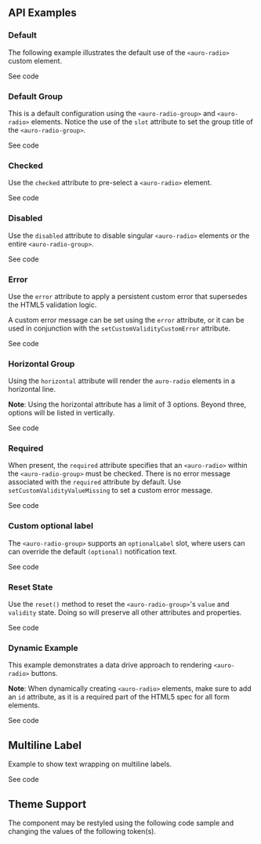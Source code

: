 <!-- AURO-GENERATED-CONTENT:START (FILE:src=./../docs/api.md) -->
<!-- AURO-GENERATED-CONTENT:END -->

## API Examples

### Default

The following example illustrates the default use of the `<auro-radio>` custom element.

<div class="exampleWrapper">
  <!-- AURO-GENERATED-CONTENT:START (FILE:src=./../apiExamples/basic.html) -->
  <!-- AURO-GENERATED-CONTENT:END -->
</div>


<div class="exampleWrapper--ondark" aria-hidden>
  <!-- AURO-GENERATED-CONTENT:START (FILE:src=./../apiExamples/onDark.html) -->
  <!-- AURO-GENERATED-CONTENT:END -->
</div>

<auro-accordion alignRight>
  <span slot="trigger">See code</span>

<!-- AURO-GENERATED-CONTENT:START (CODE:src=./../apiExamples/basic.html) -->
<!-- AURO-GENERATED-CONTENT:END -->


<div class="exampleWrapper--ondark" aria-hidden>
  <!-- AURO-GENERATED-CONTENT:START (FILE:src=./../apiExamples/onDark.html) -->
  <!-- AURO-GENERATED-CONTENT:END -->
</div>

</auro-accordion>

### Default Group

This is a default configuration using the `<auro-radio-group>` and `<auro-radio>` elements. Notice the use of the `slot` attribute to set the group title of the `<auro-radio-group>`.

<div class="exampleWrapper">
  <!-- AURO-GENERATED-CONTENT:START (FILE:src=./../apiExamples/basicGroup.html) -->
  <!-- AURO-GENERATED-CONTENT:END -->
</div>

<div class="exampleWrapper--ondark" aria-hidden>
  <!-- AURO-GENERATED-CONTENT:START (FILE:src=./../apiExamples/onDarkGroup.html) -->
  <!-- AURO-GENERATED-CONTENT:END -->
</div>

<auro-accordion alignRight>
  <span slot="trigger">See code</span>

  <!-- AURO-GENERATED-CONTENT:START (CODE:src=./../apiExamples/basicGroup.html) -->
  <!-- AURO-GENERATED-CONTENT:END -->

  <!-- AURO-GENERATED-CONTENT:START (FILE:src=./../apiExamples/onDarkGroup.html) -->
  <!-- AURO-GENERATED-CONTENT:END -->

</auro-accordion>


### Checked

Use the `checked` attribute to pre-select a `<auro-radio>` element.

<div class="exampleWrapper">
  <!-- AURO-GENERATED-CONTENT:START (FILE:src=./../apiExamples/checked.html) -->
  <!-- AURO-GENERATED-CONTENT:END -->
</div>

<div class="exampleWrapper--ondark" aria-hidden>
  <!-- AURO-GENERATED-CONTENT:START (FILE:src=./../apiExamples/onDarkChecked.html) -->
  <!-- AURO-GENERATED-CONTENT:END -->
</div>

<auro-accordion alignRight>
  <span slot="trigger">See code</span>

  <!-- AURO-GENERATED-CONTENT:START (CODE:src=./../apiExamples/checked.html) -->
  <!-- AURO-GENERATED-CONTENT:END -->

  <!-- AURO-GENERATED-CONTENT:START (FILE:src=./../apiExamples/onDarkChecked.html) -->
  <!-- AURO-GENERATED-CONTENT:END -->

</auro-accordion>

### Disabled

Use the `disabled` attribute to disable singular `<auro-radio>` elements or the entire `<auro-radio-group>`.

<div class="exampleWrapper">
  <!-- AURO-GENERATED-CONTENT:START (FILE:src=./../apiExamples/disabled.html) -->
  <!-- AURO-GENERATED-CONTENT:END -->
</div>

<div class="exampleWrapper--ondark" aria-hidden>
  <!-- AURO-GENERATED-CONTENT:START (FILE:src=./../apiExamples/onDarkDisabled.html) -->
  <!-- AURO-GENERATED-CONTENT:END -->
</div>

<auro-accordion alignRight>
  <span slot="trigger">See code</span>

  <!-- AURO-GENERATED-CONTENT:START (CODE:src=./../apiExamples/disabled.html) -->
  <!-- AURO-GENERATED-CONTENT:END -->

  <!-- AURO-GENERATED-CONTENT:START (FILE:src=./../apiExamples/onDarkDisabled.html) -->
  <!-- AURO-GENERATED-CONTENT:END -->

</auro-accordion>

### Error

Use the `error` attribute to apply a persistent custom error that supersedes the HTML5 validation logic.

A custom error message can be set using the `error` attribute, or it can be used in conjunction with the `setCustomValidityCustomError` attribute.

<div class="exampleWrapper">
  <!-- AURO-GENERATED-CONTENT:START (FILE:src=./../apiExamples/error.html) -->
  <!-- AURO-GENERATED-CONTENT:END -->
</div>

<div class="exampleWrapper--ondark" aria-hidden>
  <!-- AURO-GENERATED-CONTENT:START (FILE:src=./../apiExamples/onDarkError.html) -->
  <!-- AURO-GENERATED-CONTENT:END -->
</div>

<auro-accordion alignRight>
  <span slot="trigger">See code</span>

  <!-- AURO-GENERATED-CONTENT:START (CODE:src=./../apiExamples/error.html) -->
  <!-- AURO-GENERATED-CONTENT:END -->

  <!-- AURO-GENERATED-CONTENT:START (FILE:src=./../apiExamples/onDarkError.html) -->
  <!-- AURO-GENERATED-CONTENT:END -->

</auro-accordion>

### Horizontal Group

Using the `horizontal` attribute will render the `auro-radio` elements in a horizontal line.

**Note**: Using the horizontal attribute has a limit of 3 options. Beyond three, options will be listed in vertically.

<div class="exampleWrapper">
  <!-- AURO-GENERATED-CONTENT:START (FILE:src=./../apiExamples/horizontal.html) -->
  <!-- AURO-GENERATED-CONTENT:END -->
</div>

<auro-accordion alignRight>
  <span slot="trigger">See code</span>

<!-- AURO-GENERATED-CONTENT:START (CODE:src=./../apiExamples/horizontal.html) -->
<!-- AURO-GENERATED-CONTENT:END -->

</auro-accordion>

### Required

When present, the `required` attribute specifies that an `<auro-radio>` within the `<auro-radio-group>` must be checked. There is no error message associated with the `required` attribute by default. Use `setCustomValidityValueMissing` to set a custom error message.

<div class="exampleWrapper">
  <!-- AURO-GENERATED-CONTENT:START (FILE:src=./../apiExamples/required.html) -->
  <!-- AURO-GENERATED-CONTENT:END -->
</div>

<auro-accordion alignRight>
  <span slot="trigger">See code</span>

<!-- AURO-GENERATED-CONTENT:START (CODE:src=./../apiExamples/required.html) -->
<!-- AURO-GENERATED-CONTENT:END -->

</auro-accordion>

### Custom optional label

The `<auro-radio-group>` supports an `optionalLabel` slot, where users can can override the default `(optional)` notification text.

<div class="exampleWrapper">
  <!-- AURO-GENERATED-CONTENT:START (FILE:src=./../apiExamples/optionalLabel.html) -->
  <!-- AURO-GENERATED-CONTENT:END -->
</div>

<auro-accordion alignRight>
  <span slot="trigger">See code</span>

<!-- AURO-GENERATED-CONTENT:START (CODE:src=./../apiExamples/optionalLabel.html) -->
<!-- AURO-GENERATED-CONTENT:END -->

</auro-accordion>

### Reset State

Use the `reset()` method to reset the `<auro-radio-group>`'s `value` and `validity` state. Doing so will preserve all other attributes and properties.

<div class="exampleWrapper">
  <!-- AURO-GENERATED-CONTENT:START (FILE:src=./../apiExamples/resetState.html) -->
  <!-- AURO-GENERATED-CONTENT:END -->
</div>

<auro-accordion alignRight>
  <span slot="trigger">See code</span>

<!-- AURO-GENERATED-CONTENT:START (CODE:src=./../apiExamples/resetState.html) -->
<!-- AURO-GENERATED-CONTENT:END -->

<!-- AURO-GENERATED-CONTENT:START (CODE:src=./../apiExamples/resetState.js) -->
<!-- AURO-GENERATED-CONTENT:END -->

</auro-accordion>

### Dynamic Example

This example demonstrates a data drive approach to rendering `<auro-radio>` buttons.

**Note**: When dynamically creating `<auro-radio>` elements, make sure to add an `id` attribute, as it is a required part of the HTML5 spec for all form elements.

<div class="exampleWrapper">
  <!-- AURO-GENERATED-CONTENT:START (FILE:src=./../apiExamples/dynamic.html) -->
  <!-- AURO-GENERATED-CONTENT:END -->
</div>

<auro-accordion alignRight>
  <span slot="trigger">See code</span>

<!-- AURO-GENERATED-CONTENT:START (CODE:src=./../apiExamples/dynamic.html) -->
<!-- AURO-GENERATED-CONTENT:END -->

<!-- AURO-GENERATED-CONTENT:START (CODE:src=./../apiExamples/dynamic.js) -->
<!-- AURO-GENERATED-CONTENT:END -->

</auro-accordion>

## Multiline Label

Example to show text wrapping on multiline labels.

<div class="exampleWrapper">
  <!-- AURO-GENERATED-CONTENT:START (FILE:src=./../apiExamples/multilineGroup.html) -->
  <!-- AURO-GENERATED-CONTENT:END -->
</div>

<auro-accordion alignRight>
  <span slot="trigger">See code</span>

<!-- AURO-GENERATED-CONTENT:START (CODE:src=./../apiExamples/multilineGroup.html) -->
<!-- AURO-GENERATED-CONTENT:END -->

</auro-accordion>



## Theme Support

The component may be restyled using the following code sample and changing the values of the following token(s).

<!-- AURO-GENERATED-CONTENT:START (CODE:src=./../src/styles/tokens.scss) -->
<!-- AURO-GENERATED-CONTENT:END -->

